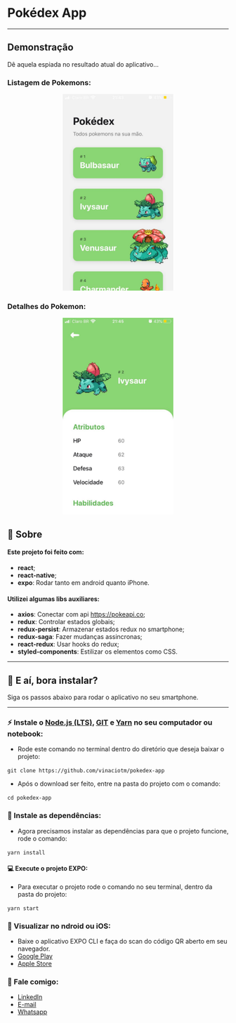 # Pokédex App

---

## Demonstração

Dê aquela espiada no resultado atual do aplicativo...

### Listagem de Pokemons:
<p align="center"><img src="https://github.com/vinaciotm/pokedex-app/blob/master/assets/sample/pokemonsList.jpeg?raw=true" width="50%" title="Pokemons List"></p>

### Detalhes do Pokemon:
<p align="center"><img src="https://github.com/vinaciotm/pokedex-app/blob/master/assets/sample/pokemonDetails.jpeg?raw=true" width="50%" alt="Pokemon Details"></p>

## :rocket:  Sobre

#### Este projeto foi feito com:
- **react**;
- **react-native**;
- **expo**: Rodar tanto em android quanto iPhone.

#### Utilizei algumas libs auxiliares:
- **axios**: Conectar com api https://pokeapi.co;
- **redux**: Controlar estados globais;
- **redux-persist**: Armazenar estados redux no smartphone;
- **redux-saga**: Fazer mudanças assincronas;
- **react-redux**: Usar hooks do redux;
- **styled-components**: Estilizar os elementos como CSS.


---

## :raised_hands:  E aí, bora instalar?
Siga os passos abaixo para rodar o aplicativo no seu smartphone.

---

### :zap: Instale o [Node.js (LTS)](https://nodejs.org/en/download/), [GIT](https://git-scm.com/downloads) e [Yarn](https://yarnpkg.com/) no seu computador ou notebook:

- Rode este comando no terminal dentro do diretório que deseja baixar o projeto:

`git clone https://github.com/vinaciotm/pokedex-app`

- Após o download ser feito, entre na pasta do projeto com o comando:

`cd pokedex-app`

### :hammer: Instale as dependências:

- Agora precisamos instalar as dependências para que o projeto funcione, rode o comando:

`yarn install`

#### :computer: Execute o projeto EXPO:

- Para executar o projeto rode o comando no seu terminal, dentro da pasta do projeto:

`yarn start`

### :iphone: Visualizar no ndroid ou iOS:

- Baixe o aplicativo EXPO CLI e faça do scan do código QR aberto em seu navegador.
- [Google Play](https://play.google.com/store/apps/details?id=host.exp.exponent)
- [Apple Store](https://apps.apple.com/br/app/expo-client/id982107779)

### :speech_balloon: Fale comigo:

- [LinkedIn](https://www.linkedin.com/in/viniciusinaciopires/)
- [E-mail](viniciusinaciopires@gmail.com)
- [Whatsapp](https://api.whatsapp.com/send?phone=54991365656&text=E%20aí,%20Inácio.%20Tudo%20certo?)
